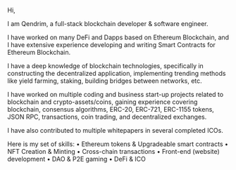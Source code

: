 Hi, 

I am Qendrim, a full-stack blockchain developer & software engineer. 

I have worked on many DeFi and Dapps based on Ethereum Blockchain, and I have extensive experience developing and writing Smart Contracts for Ethereum Blockchain.

I have a deep knowledge of blockchain technologies, specifically in constructing the decentralized application, implementing trending methods like yield farming, 
staking, building bridges between networks, etc.

I have worked on multiple coding and business start-up projects related to blockchain and crypto-assets/coins, gaining experience covering blockchain, 
consensus algorithms, ERC-20, ERC-721, ERC-1155 tokens, JSON RPC, transactions, coin trading, and decentralized exchanges.

I have also contributed to multiple whitepapers in several completed ICOs.

Here is my set of skills:
• Ethereum tokens & Upgradeable smart contracts
• NFT Creation & Minting
• Cross-chain transactions
• Front-end (website) development
• DAO & P2E gaming
• DeFi & ICO
